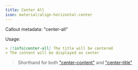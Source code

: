 ```yaml
---
title: Center All
icon: material/align-horizontal-center
---
```


Callout metadata: "center-all"

Usage: 
```md
> [!info|center-all] The title will be centered
> The content will be displayed as center
```

> Shorthand for both ["center-content"](../content-styling/page-3.md) and ["center-title"](../title-styling/page-13.md)
